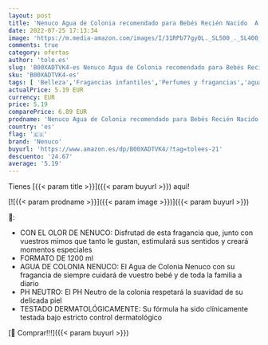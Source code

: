 ```yaml
---
layout: post
title: 'Nenuco Agua de Colonia recomendado para Bebés Recién Nacido  A partir de 3 meses  Fragancia Original - 1200 ml'
date: 2022-07-25 17:13:34
image: 'https://m.media-amazon.com/images/I/31RPb77gy0L._SL500_._SL400_.jpg'
comments: true
category: ofertas
author: 'tole.es'
slug: 'B00XADTVK4-es Nenuco Agua de Colonia recomendado para Bebés Recién...'
sku: 'B00XADTVK4-es'
tags: [ 'Belleza','Fragancias infantiles','Perfumes y fragancias','agua','colonia','de','nenuco','🇪🇸', ]
actualPrice: 5.19 EUR
currency: EUR
price: 5.19
comparePrice: 6.89 EUR
prodname: 'Nenuco Agua de Colonia recomendado para Bebés Recién Nacido  A partir de 3 meses  Fragancia Original - 1200 ml'
country: 'es'
flag: '🇪🇸'
brand: 'Nenuco'
buyurl: 'https://www.amazon.es/dp/B00XADTVK4/?tag=tolees-21'
descuento: '24.67'
average: '5.19'
---
```


Tienes [{{< param title >}}]({{< param buyurl >}}) aqui!

[![{{< param prodname >}}]({{< param image >}})]({{< param buyurl >}})

🔎:

- CON EL OLOR DE NENUCO: Disfrutad de esta fragancia que, junto con vuestros mimos que tanto le gustan, estimulará sus sentidos y creará momentos especiales
- FORMATO DE 1200 ml
- AGUA DE COLONIA NENUCO: El Agua de Colonia Nenuco con su fragancia de siempre cuidará de vuestro bebé y de toda la familia a diario
- PH NEUTRO: El PH Neutro de la colonia respetará la suavidad de su delicada piel
- TESTADO DERMATOLÓGICAMENTE: Su fórmula ha sido clínicamente testada bajo estricto control dermatológico

[🛒 Comprar!!!]({{< param buyurl >}})
